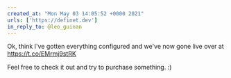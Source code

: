 ```yaml
---
created_at: "Mon May 03 14:05:52 +0000 2021"
urls: ['https://definet.dev']
in_reply_to: @leo_guinan
---
```


Ok, think I've gotten everything configured and we've now gone live over at https://t.co/EMrmj9stRK

Feel free to check it out and try to purchase something. :)